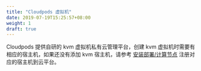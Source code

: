 ```yaml
---
title: "Cloudpods 虚拟机"
date: 2019-07-19T15:25:57+08:00
weight: 1
draft: true
---
```


Cloudpods 提供自研的 kvm 虚拟机私有云管理平台，创建 kvm 虚拟机时需要有相应的宿主机，如果还没有添加 kvm 宿主机，请参考 [安装部署/计算节点](/setup/host/) 注册对应的宿主机到云平台。
